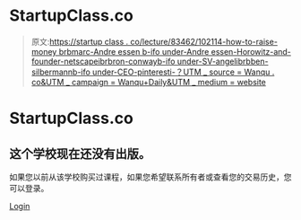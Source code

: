 # StartupClass.co

> 原文:[https://startup class . co/lecture/83462/102114-how-to-raise-money brbmarc-Andre essen b-ifo under-Andre essen-Horowitz-and-founder-netscapeibrbron-conwayb-ifo under-SV-angelibrbben-silbermannb-ifo under-CEO-pinteresti-？UTM _ source = Wanqu . co&UTM _ campaign = Wanqu+Daily&UTM _ medium = website](https://startupclass.co/lecture/83462/102114-how-to-raise-moneybrbmarc-andreessenb-ifounder-andreessen-horowitz-and-founder-netscapeibrbron-conwayb-ifounder-sv-angelibrbben-silbermannb-ifounder--ceo-pinteresti-----?utm_source=wanqu.co&utm_campaign=Wanqu+Daily&utm_medium=website)

# StartupClass.co

## 这个学校现在还没有出版。

如果您以前从该学校购买过课程，如果您希望联系所有者或查看您的交易历史，您可以登录。

[Login](/sign_in)